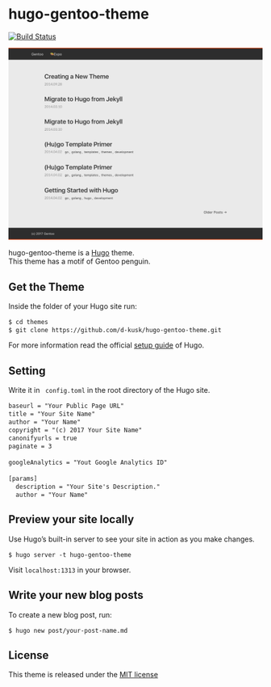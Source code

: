 # hugo-gentoo-theme
[![Build Status](https://travis-ci.org/d-kusk/hugo-gentoo-theme.svg?branch=develop)](https://travis-ci.org/d-kusk/hugo-gentoo-theme)

![hugo-gentoo-theme's screenshot](https://github.com/d-kusk/hugo-gentoo-theme/blob/develop/images/screenshot.png)

hugo-gentoo-theme is a [Hugo](https://gohugo.io) theme.  
This theme has a motif of Gentoo penguin.


## Get the Theme
Inside the folder of your Hugo site run:

```
$ cd themes
$ git clone https://github.com/d-kusk/hugo-gentoo-theme.git
```

For more information read the official [setup guide](https://gohugo.io/overview/installing/) of Hugo.

## Setting
Write it in `` config.toml`` in the root directory of the Hugo site.

```
baseurl = "Your Public Page URL"
title = "Your Site Name"
author = "Your Name"
copyright = "(c) 2017 Your Site Name"
canonifyurls = true
paginate = 3

googleAnalytics = "Yout Google Analytics ID"

[params]
  description = "Your Site's Description."
  author = "Your Name"
```

## Preview your site locally
Use Hugo’s built-in server to see your site in action as you make changes.

```
$ hugo server -t hugo-gentoo-theme
```

Visit ``localhost:1313`` in your browser.

## Write your new blog posts
To create a new blog post, run:

```
$ hugo new post/your-post-name.md
```

## License
This theme is released under the [MIT license](https://github.com/d-kusk/hugo-gentoo-theme/blob/master/LICENSE.md)
